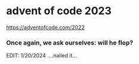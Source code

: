 advent of code 2023
===================

https://adventofcode.com/2022

### Once again, we ask ourselves: will he flop?

EDIT: 1/20/2024 ....nailed it...
